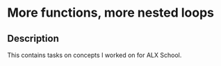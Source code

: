 # More functions, more nested loops

## Description
This contains tasks on concepts I worked on for ALX School.